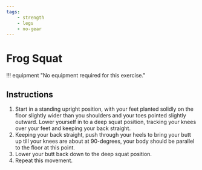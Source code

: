 ```yaml
---
tags:
    - strength
    - legs
    - no-gear
---
```


#  Frog Squat

!!! equipment "No equipment required for this exercise."

## Instructions

1. Start in a standing upright position, with your feet planted solidly on the floor slightly wider than you shoulders and your toes pointed slightly outward.  Lower yourself in to a deep squat position, tracking your knees over your feet and keeping your back straight.
2. Keeping your back straight, push through your heels to bring your butt up till your knees are about at 90-degrees, your body should be parallel to the floor at this point.
3. Lower your butt back down to the deep squat position.
4. Repeat this movement.